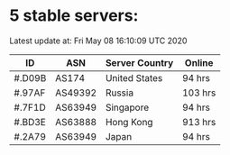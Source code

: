 # 5 stable servers:

Latest update at: Fri May 08 16:10:09 UTC 2020

| ID | ASN | Server Country | Online |
| -- | --- | -------------- | ------ |
| #.D09B | AS174 | United States | 94 hrs |
| #.97AF | AS49392 | Russia | 103 hrs |
| #.7F1D | AS63949 | Singapore | 94 hrs |
| #.BD3E | AS63888 | Hong Kong | 913 hrs |
| #.2A79 | AS63949 | Japan | 94 hrs |

